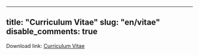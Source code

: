 
---
title: "Curriculum Vitae"
slug: "en/vitae"
disable_comments: true
---

Download link: [Curriculum Vitae](https://github.com/zhengh42/myfiles/blob/master/personal/HongZheng_CV.pdf?raw=true)
